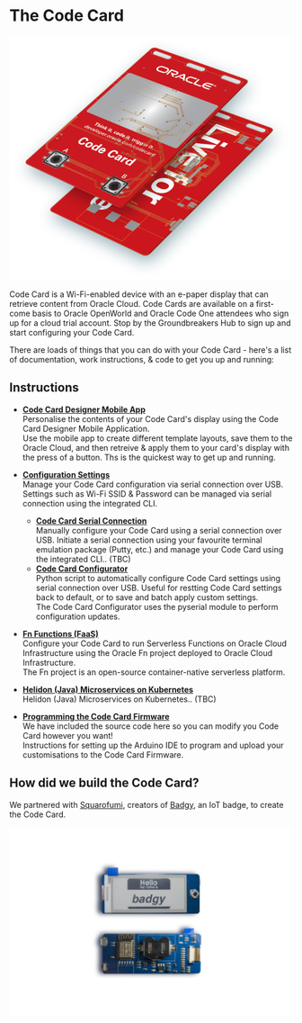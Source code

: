 # The Code Card
![](images/codecard.png)

Code Card is a Wi-Fi-enabled device with an e-paper display that can retrieve content from Oracle Cloud. Code Cards are available on a first-come basis to Oracle OpenWorld and Oracle Code One attendees who sign up for a cloud trial account. Stop by the Groundbreakers Hub to sign up and start configuring your Code Card.

There are loads of things that you can do with your Code Card - here's a list of documentation, work instructions, & code to get you up and running:

## Instructions
- **[Code Card Designer Mobile App](/mobileapp/)**  
Personalise the contents of your Code Card's display using the Code Card Designer Mobile Application.  
Use the mobile app to create different template layouts, save them to the Oracle Cloud, and then retreive & apply them to your card's display with the press of a button. Ths is the quickest way to get up and running.

- **[Configuration Settings](/terminal/)**  
Manage your Code Card configuration via serial connection over USB. Settings such as Wi-Fi SSID & Password can be managed via serial connection using the integrated CLI.
  - **[Code Card Serial Connection](/terminal/serial.md)**  
Manually configure your Code Card using a serial connection over USB. Initiate a serial connection using your favourite terminal emulation package (Putty, etc.) and manage your Code Card using the integrated CLI.. (TBC)
  - **[Code Card Configurator](https://github.com/cameronsenese/codecard-configurator)**  
Python script to automatically configure Code Card settings using serial connection over USB. Useful for restting Code Card settings back to default, or to save and batch apply custom settings.  
The Code Card Configurator uses the pyserial module to perform configuration updates.

- **[Fn Functions (FaaS)](/functions/)**  
Configure your Code Card to run Serverless Functions on Oracle Cloud Infrastructure using the Oracle Fn project deployed to Oracle Cloud Infrastructure.  
The Fn project is an open-source container-native serverless platform.

- **[Helidon (Java) Microservices on Kubernetes](#helidon/README.md)**  
Helidon (Java) Microservices on Kubernetes.. (TBC)

- **[Programming the Code Card Firmware](/arduino/)**  
We have included the source code here so you can modify you Code Card however you want!  
Instructions for setting up the Arduino IDE to program and upload your customisations to the Code Card Firmware.

## How did we build the Code Card?
We partnered with [Squarofumi](http://www.sqfmi.com/), creators of [Badgy](https://www.tindie.com/products/squarofumi/badgy-iot-badge/), an IoT badge, to create the Code Card.

![](images/badgy.jpg)

